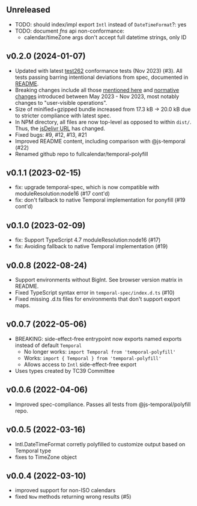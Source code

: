 
Unreleased
----------

- TODO: should index/impl export `Intl` instead of `DateTimeFormat`?: yes
- TODO: document *fns* api non-conformance:
  - calendar/timeZone args don't accept full datetime strings, only ID


v0.2.0 (2024-01-07)
-------------------

- Updated with latest [test262](https://github.com/tc39/test262) conformance tests (Nov 2023) (#3).
All tests passing barring intentional deviations from spec, documented in [README](README.md).
- Breaking changes include all those [mentioned here](https://github.com/js-temporal/temporal-polyfill/blob/main/CHANGELOG.md#044)
and [normative changes](https://github.com/tc39/proposal-temporal/issues/2628) introduced between May 2023 - Nov 2023,
most notably changes to "user-visible operations".
- Size of minified+gzipped bundle increased from 17.3 kB -> 20.0 kB due to stricter compliance with latest spec.
- In NPM directory, all files are now top-level as opposed to within `dist/`. Thus, the [jsDelivr URL](https://cdn.jsdelivr.net/npm/temporal-polyfill@0.2.0/global.min.js) has changed.
- Fixed bugs: #9, #12, #13, #21
- Improved README content, including comparison with @js-temporal (#22)
- Renamed github repo to fullcalendar/temporal-polyfill


v0.1.1 (2023-02-15)
-------------------

- fix: upgrade temporal-spec, which is now compatible with moduleResolution:node16 (#17 cont'd)
- fix: don't fallback to native Temporal implementation for ponyfill (#19 cont'd)


v0.1.0 (2023-02-09)
-------------------

- fix: Support TypeScript 4.7 moduleResolution:node16 (#17)
- fix: Avoiding fallback to native Temporal implementation (#19)


v0.0.8 (2022-08-24)
-------------------

- Support environments without BigInt. See browser version matrix in README.
- Fixed TypeScript syntax error in `temporal-spec/index.d.ts` (#10)
- Fixed missing .d.ts files for environments that don't support export maps.


v0.0.7 (2022-05-06)
-------------------

- BREAKING: side-effect-free entrypoint now exports named exports instead of default `Temporal`
  - No longer works: `import Temporal from 'temporal-polyfill'`
  - Works: `import { Temporal } from 'temporal-polyfill'`
  - Allows access to `Intl` side-effect-free export
- Uses types created by TC39 Committee


v0.0.6 (2022-04-06)
-------------------

- Improved spec-compliance. Passes all tests from @js-temporal/polyfill repo.


v0.0.5 (2022-03-16)
-------------------

- Intl.DateTimeFormat corretly polyfilled to customize output based on Temporal type
- fixes to TimeZone object


v0.0.4 (2022-03-10)
-------------------

- improved support for non-ISO calendars
- fixed `Now` methods returning wrong results (#5)

